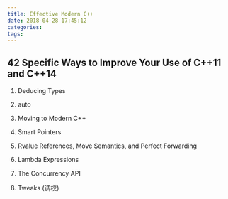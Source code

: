 ```yaml
---
title: Effective Modern C++
date: 2018-04-28 17:45:12
categories:
tags:
---
```


## 42 Specific Ways to Improve Your Use of C++11 and C++14 

1. Deducing Types

2. auto

3. Moving to Modern C++

4. Smart Pointers

5. Rvalue References, Move Semantics, and Perfect Forwarding

6. Lambda Expressions

7. The Concurrency API

8. Tweaks (调校)
